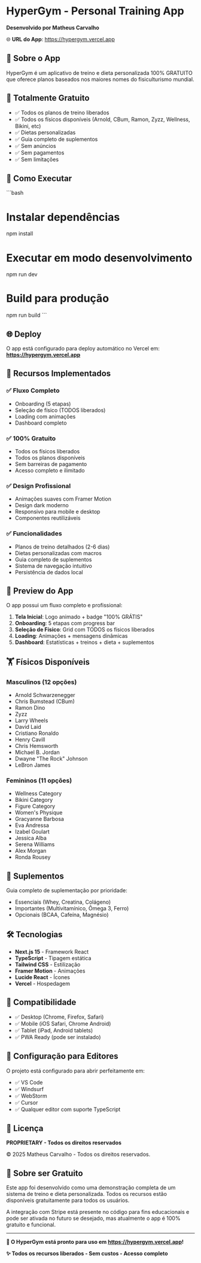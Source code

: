# HyperGym - Personal Training App

**Desenvolvido por Matheus Carvalho**

🌐 **URL do App**: https://hypergym.vercel.app

## 📱 Sobre o App

HyperGym é um aplicativo de treino e dieta personalizada 100% GRATUITO que oferece planos baseados nos maiores nomes do fisiculturismo mundial.

## 🎁 Totalmente Gratuito

- ✅ Todos os planos de treino liberados
- ✅ Todos os físicos disponíveis (Arnold, CBum, Ramon, Zyzz, Wellness, Bikini, etc)
- ✅ Dietas personalizadas
- ✅ Guia completo de suplementos
- ✅ Sem anúncios
- ✅ Sem pagamentos
- ✅ Sem limitações

## 🚀 Como Executar

\`\`\`bash
# Instalar dependências
npm install

# Executar em modo desenvolvimento
npm run dev

# Build para produção
npm run build
\`\`\`

## 🌐 Deploy

O app está configurado para deploy automático no Vercel em:
**https://hypergym.vercel.app**

## 🎯 Recursos Implementados

### ✅ Fluxo Completo
- Onboarding (5 etapas)
- Seleção de físico (TODOS liberados)
- Loading com animações
- Dashboard completo

### ✅ 100% Gratuito
- Todos os físicos liberados
- Todos os planos disponíveis
- Sem barreiras de pagamento
- Acesso completo e ilimitado

### ✅ Design Profissional
- Animações suaves com Framer Motion
- Design dark moderno
- Responsivo para mobile e desktop
- Componentes reutilizáveis

### ✅ Funcionalidades
- Planos de treino detalhados (2-6 dias)
- Dietas personalizadas com macros
- Guia completo de suplementos
- Sistema de navegação intuitivo
- Persistência de dados local

## 🎨 Preview do App

O app possui um fluxo completo e profissional:

1. **Tela Inicial**: Logo animado + badge "100% GRÁTIS"
2. **Onboarding**: 5 etapas com progress bar
3. **Seleção de Físico**: Grid com TODOS os físicos liberados
4. **Loading**: Animações + mensagens dinâmicas
5. **Dashboard**: Estatísticas + treinos + dieta + suplementos

## 🏋️ Físicos Disponíveis

### Masculinos (12 opções)
- Arnold Schwarzenegger
- Chris Bumstead (CBum)
- Ramon Dino
- Zyzz
- Larry Wheels
- David Laid
- Cristiano Ronaldo
- Henry Cavill
- Chris Hemsworth
- Michael B. Jordan
- Dwayne "The Rock" Johnson
- LeBron James

### Femininos (11 opções)
- Wellness Category
- Bikini Category
- Figure Category
- Women's Physique
- Gracyanne Barbosa
- Eva Andressa
- Izabel Goulart
- Jessica Alba
- Serena Williams
- Alex Morgan
- Ronda Rousey

## 💊 Suplementos

Guia completo de suplementação por prioridade:
- Essenciais (Whey, Creatina, Colágeno)
- Importantes (Multivitamínico, Ômega 3, Ferro)
- Opcionais (BCAA, Cafeína, Magnésio)

## 🛠 Tecnologias

- **Next.js 15** - Framework React
- **TypeScript** - Tipagem estática
- **Tailwind CSS** - Estilização
- **Framer Motion** - Animações
- **Lucide React** - Ícones
- **Vercel** - Hospedagem

## 📱 Compatibilidade

- ✅ Desktop (Chrome, Firefox, Safari)
- ✅ Mobile (iOS Safari, Chrome Android)
- ✅ Tablet (iPad, Android tablets)
- ✅ PWA Ready (pode ser instalado)

## 🔧 Configuração para Editores

O projeto está configurado para abrir perfeitamente em:
- ✅ VS Code
- ✅ Windsurf
- ✅ WebStorm
- ✅ Cursor
- ✅ Qualquer editor com suporte TypeScript

## 📄 Licença

**PROPRIETARY - Todos os direitos reservados**

© 2025 Matheus Carvalho - Todos os direitos reservados.

## 🎁 Sobre ser Gratuito

Este app foi desenvolvido como uma demonstração completa de um sistema de treino e dieta personalizada. Todos os recursos estão disponíveis gratuitamente para todos os usuários.

A integração com Stripe está presente no código para fins educacionais e pode ser ativada no futuro se desejado, mas atualmente o app é 100% gratuito e funcional.

---

**🎯 O HyperGym está pronto para uso em https://hypergym.vercel.app!**

**✨ Todos os recursos liberados - Sem custos - Acesso completo**
